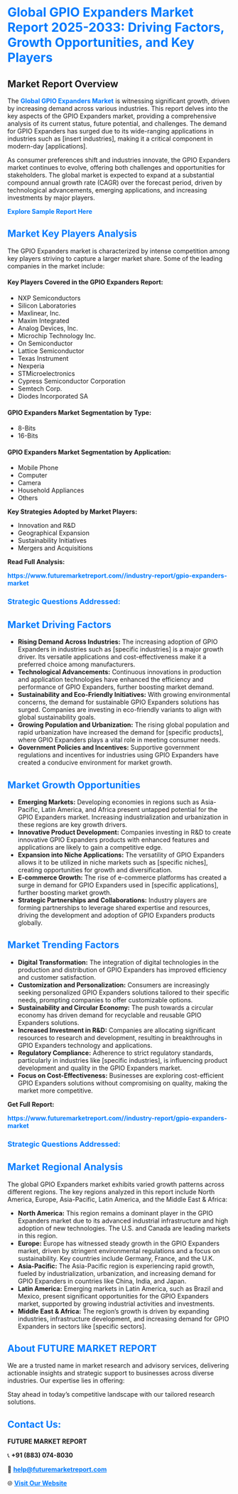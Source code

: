 <h1 style="color: #007BFF;">Global GPIO Expanders Market Report 2025-2033: Driving Factors, Growth Opportunities, and Key Players</h1>

<section id="overview">
<h2>Market Report Overview</h2>
<p>The <a href="https://www.futuremarketreport.com//industry-report/gpio-expanders-market" style="color: #007BFF; text-decoration: none;"><strong>Global GPIO Expanders Market</strong></a> is witnessing significant growth, driven by increasing demand across various industries. This report delves into the key aspects of the GPIO Expanders market, providing a comprehensive analysis of its current status, future potential, and challenges. The demand for GPIO Expanders has surged due to its wide-ranging applications in industries such as [insert industries], making it a critical component in modern-day [applications].</p>
<p>As consumer preferences shift and industries innovate, the GPIO Expanders market continues to evolve, offering both challenges and opportunities for stakeholders. The global market is expected to expand at a substantial compound annual growth rate (CAGR) over the forecast period, driven by technological advancements, emerging applications, and increasing investments by major players.</p>
</section>

<section id="overview">
<p><a href="https://www.futuremarketreport.com//request-sample/reportId=81555" style="color: #007BFF; text-decoration: none;"><strong>Explore Sample Report Here</strong></a></p>
</section>

<section id="key-players">
<h2 style="color: #007BFF;">Market Key Players Analysis</h2>
<p>The GPIO Expanders market is characterized by intense competition among key players striving to capture a larger market share. Some of the leading companies in the market include:</p>
<h4>Key Players Covered in the GPIO Expanders Report:</h4>
<ul><li>NXP Semiconductors</li><li>Silicon Laboratories</li><li>Maxlinear, Inc.</li><li>Maxim Integrated</li><li>Analog Devices, Inc.</li><li>Microchip Technology Inc.</li><li>On Semiconductor</li><li>Lattice Semiconductor</li><li>Texas Instrument</li><li>Nexperia</li><li>STMicroelectronics</li><li>Cypress Semiconductor Corporation</li><li>Semtech Corp.</li><li>Diodes Incorporated SA</li></ul>
<h4>GPIO Expanders Market Segmentation by Type:</h4>
<ul><li>8-Bits</li><li>16-Bits</li></ul>

<h4>GPIO Expanders Market Segmentation by Application:</h4>
<ul><li>Mobile Phone</li><li>Computer</li><li>Camera</li><li>Household Appliances</li><li>Others</li></ul>
<p><strong>Key Strategies Adopted by Market Players:</strong></p>
<ul>
<li>Innovation and R&D</li>
<li>Geographical Expansion</li>
<li>Sustainability Initiatives</li>
<li>Mergers and Acquisitions</li>
</ul>
</section>

<section>
<p><strong>Read Full Analysis: </strong></p><a href="https://www.futuremarketreport.com//industry-report/gpio-expanders-market" style="color: #007BFF; text-decoration: none;"><strong>https://www.futuremarketreport.com//industry-report/gpio-expanders-market</strong></a>
<h3 style="color: #007BFF;">Strategic Questions Addressed:</h3>
</section>

<section id="driving-factors">
<h2 style="color: #007BFF;">Market Driving Factors</h2>
<ul>
<li><strong>Rising Demand Across Industries:</strong> The increasing adoption of GPIO Expanders in industries such as [specific industries] is a major growth driver. Its versatile applications and cost-effectiveness make it a preferred choice among manufacturers.</li>
<li><strong>Technological Advancements:</strong> Continuous innovations in production and application technologies have enhanced the efficiency and performance of GPIO Expanders, further boosting market demand.</li>
<li><strong>Sustainability and Eco-Friendly Initiatives:</strong> With growing environmental concerns, the demand for sustainable GPIO Expanders solutions has surged. Companies are investing in eco-friendly variants to align with global sustainability goals.</li>
<li><strong>Growing Population and Urbanization:</strong> The rising global population and rapid urbanization have increased the demand for [specific products], where GPIO Expanders plays a vital role in meeting consumer needs.</li>
<li><strong>Government Policies and Incentives:</strong> Supportive government regulations and incentives for industries using GPIO Expanders have created a conducive environment for market growth.</li>
</ul>
</section>

<section id="growth-opportunities">
<h2 style="color: #007BFF;">Market Growth Opportunities</h2>
<ul>
<li><strong>Emerging Markets:</strong> Developing economies in regions such as Asia-Pacific, Latin America, and Africa present untapped potential for the GPIO Expanders market. Increasing industrialization and urbanization in these regions are key growth drivers.</li>
<li><strong>Innovative Product Development:</strong> Companies investing in R&D to create innovative GPIO Expanders products with enhanced features and applications are likely to gain a competitive edge.</li>
<li><strong>Expansion into Niche Applications:</strong> The versatility of GPIO Expanders allows it to be utilized in niche markets such as [specific niches], creating opportunities for growth and diversification.</li>
<li><strong>E-commerce Growth:</strong> The rise of e-commerce platforms has created a surge in demand for GPIO Expanders used in [specific applications], further boosting market growth.</li>
<li><strong>Strategic Partnerships and Collaborations:</strong> Industry players are forming partnerships to leverage shared expertise and resources, driving the development and adoption of GPIO Expanders products globally.</li>
</ul>
</section>

<section id="trending-factors">
<h2 style="color: #007BFF;">Market Trending Factors</h2>
<ul>
<li><strong>Digital Transformation:</strong> The integration of digital technologies in the production and distribution of GPIO Expanders has improved efficiency and customer satisfaction.</li>
<li><strong>Customization and Personalization:</strong> Consumers are increasingly seeking personalized GPIO Expanders solutions tailored to their specific needs, prompting companies to offer customizable options.</li>
<li><strong>Sustainability and Circular Economy:</strong> The push towards a circular economy has driven demand for recyclable and reusable GPIO Expanders solutions.</li>
<li><strong>Increased Investment in R&D:</strong> Companies are allocating significant resources to research and development, resulting in breakthroughs in GPIO Expanders technology and applications.</li>
<li><strong>Regulatory Compliance:</strong> Adherence to strict regulatory standards, particularly in industries like [specific industries], is influencing product development and quality in the GPIO Expanders market.</li>
<li><strong>Focus on Cost-Effectiveness:</strong> Businesses are exploring cost-efficient GPIO Expanders solutions without compromising on quality, making the market more competitive.</li>
</ul>
</section>

<section>
<p><strong>Get Full Report: </strong></p><a href="https://www.futuremarketreport.com//industry-report/gpio-expanders-market" style="color: #007BFF; text-decoration: none;"><strong>https://www.futuremarketreport.com//industry-report/gpio-expanders-market</strong></a>
<h3 style="color: #007BFF;">Strategic Questions Addressed:</h3>
</section>


<section id="regional-analysis">
<h2 style="color: #007BFF;">Market Regional Analysis</h2>
<p>The global GPIO Expanders market exhibits varied growth patterns across different regions. The key regions analyzed in this report include North America, Europe, Asia-Pacific, Latin America, and the Middle East & Africa:</p>
<ul>
<li><strong>North America:</strong> This region remains a dominant player in the GPIO Expanders market due to its advanced industrial infrastructure and high adoption of new technologies. The U.S. and Canada are leading markets in this region.</li>
<li><strong>Europe:</strong> Europe has witnessed steady growth in the GPIO Expanders market, driven by stringent environmental regulations and a focus on sustainability. Key countries include Germany, France, and the U.K.</li>
<li><strong>Asia-Pacific:</strong> The Asia-Pacific region is experiencing rapid growth, fueled by industrialization, urbanization, and increasing demand for GPIO Expanders in countries like China, India, and Japan.</li>
<li><strong>Latin America:</strong> Emerging markets in Latin America, such as Brazil and Mexico, present significant opportunities for the GPIO Expanders market, supported by growing industrial activities and investments.</li>
<li><strong>Middle East & Africa:</strong> The region’s growth is driven by expanding industries, infrastructure development, and increasing demand for GPIO Expanders in sectors like [specific sectors].</li>
</ul>
</section>

<footer>
<h2 style="color: #007BFF;">About FUTURE MARKET REPORT</h2>
<p>We are a trusted name in market research and advisory services, delivering actionable insights and strategic support to businesses across diverse industries. Our expertise lies in offering:</p>

<p>Stay ahead in today’s competitive landscape with our tailored research solutions.</p>

<h2 style="color: #007BFF;">Contact Us:</h2>
<p><strong>FUTURE MARKET REPORT</strong></p>
<p>📞 <strong>+91 (883) 074-8030</strong></p>
<p>📧 <strong><a href="mailto:help@futuremarketreport.com" style="color: #007BFF;">help@futuremarketreport.com</a></strong></p>
<p>🌐 <strong><a href="https://www.futuremarketreport.com/" style="color: #007BFF;">Visit Our Website</a></strong></p>
</footer>